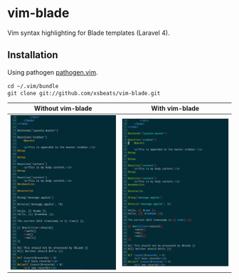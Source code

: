# vim-blade #

Vim syntax highlighting for Blade templates (Laravel 4).

Installation
------------

Using pathogen 
[pathogen.vim](https://github.com/tpope/vim-pathogen).  

    cd ~/.vim/bundle
    git clone git://github.com/xsbeats/vim-blade.git

Without vim-blade | With vim-blade
------------------|---------------
![before](screenshots/without.png) | ![after](screenshots/with.png)
